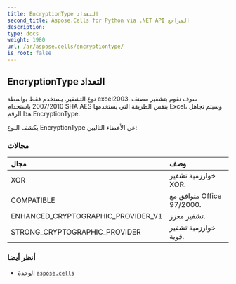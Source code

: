 ```yaml
---
title: EncryptionType التعداد
second_title: Aspose.Cells for Python via .NET API المراجع
description:
type: docs
weight: 1980
url: /ar/aspose.cells/encryptiontype/
is_root: false
---
```

##  EncryptionType التعداد
 نوع التشفير.
يستخدم فقط بواسطة excel2003.
سوف نقوم بتشفير مصنف 2007/2010 باستخدام SHA AES بنفس الطريقة التي يستخدمها Excel، وسيتم تجاهل هذا الرقم EncryptionType.



يكشف النوع EncryptionType عن الأعضاء التاليين:

###  مجالات
| مجال| وصف|
| :- | :- |
| XOR | خوارزمية تشفير XOR.|
| COMPATIBLE | متوافق مع Office 97/2000.|
| ENHANCED_CRYPTOGRAPHIC_PROVIDER_V1 | تشفير معزز.|
| STRONG_CRYPTOGRAPHIC_PROVIDER | خوارزمية تشفير قوية.|



###  أنظر أيضا
* الوحدة [`aspose.cells`](..)
